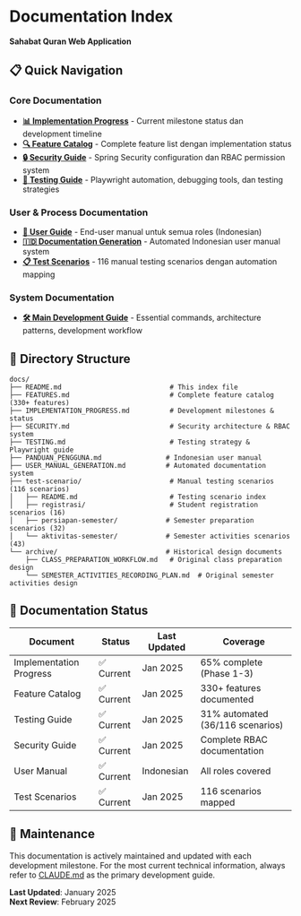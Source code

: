 # Documentation Index
**Sahabat Quran Web Application**

## 📋 Quick Navigation

### Core Documentation
- **[📊 Implementation Progress](IMPLEMENTATION_PROGRESS.md)** - Current milestone status dan development timeline  
- **[🔍 Feature Catalog](FEATURES.md)** - Complete feature list dengan implementation status
- **[🔒 Security Guide](SECURITY.md)** - Spring Security configuration dan RBAC permission system
- **[🧪 Testing Guide](TESTING.md)** - Playwright automation, debugging tools, dan testing strategies

### User & Process Documentation  
- **[👥 User Guide](PANDUAN_PENGGUNA.md)** - End-user manual untuk semua roles (Indonesian)
- **[🇮🇩 Documentation Generation](USER_MANUAL_GENERATION.md)** - Automated Indonesian user manual system
- **[📋 Test Scenarios](test-scenario/)** - 116 manual testing scenarios dengan automation mapping

### System Documentation
- **[🛠️ Main Development Guide](../CLAUDE.md)** - Essential commands, architecture patterns, development workflow

## 📂 Directory Structure

```
docs/
├── README.md                           # This index file
├── FEATURES.md                         # Complete feature catalog (330+ features)
├── IMPLEMENTATION_PROGRESS.md          # Development milestones & status
├── SECURITY.md                         # Security architecture & RBAC system  
├── TESTING.md                          # Testing strategy & Playwright guide
├── PANDUAN_PENGGUNA.md                # Indonesian user manual
├── USER_MANUAL_GENERATION.md          # Automated documentation system
├── test-scenario/                      # Manual testing scenarios (116 scenarios)
│   ├── README.md                       # Testing scenario index
│   ├── registrasi/                     # Student registration scenarios (16)
│   ├── persiapan-semester/            # Semester preparation scenarios (32)
│   └── aktivitas-semester/            # Semester activities scenarios (43)
└── archive/                           # Historical design documents
    ├── CLASS_PREPARATION_WORKFLOW.md   # Original class preparation design
    └── SEMESTER_ACTIVITIES_RECORDING_PLAN.md  # Original semester activities design
```

## 🎯 Documentation Status

| Document | Status | Last Updated | Coverage |
|----------|--------|--------------|----------|
| Implementation Progress | ✅ Current | Jan 2025 | 65% complete (Phase 1-3) |
| Feature Catalog | ✅ Current | Jan 2025 | 330+ features documented |
| Testing Guide | ✅ Current | Jan 2025 | 31% automated (36/116 scenarios) |
| Security Guide | ✅ Current | Jan 2025 | Complete RBAC documentation |
| User Manual | ✅ Current | Indonesian | All roles covered |
| Test Scenarios | ✅ Current | Jan 2025 | 116 scenarios mapped |

## 🔄 Maintenance

This documentation is actively maintained and updated with each development milestone. For the most current technical information, always refer to [CLAUDE.md](../CLAUDE.md) as the primary development guide.

**Last Updated**: January 2025  
**Next Review**: February 2025